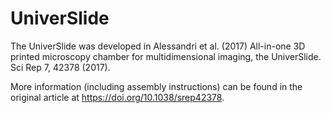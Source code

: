 # UniverSlide
The UniverSlide was developed in Alessandri et al. (2017) All-in-one 3D printed microscopy chamber for multidimensional imaging, the UniverSlide. Sci Rep 7, 42378 (2017).

More information (including assembly instructions) can be found in the original article at https://doi.org/10.1038/srep42378.
